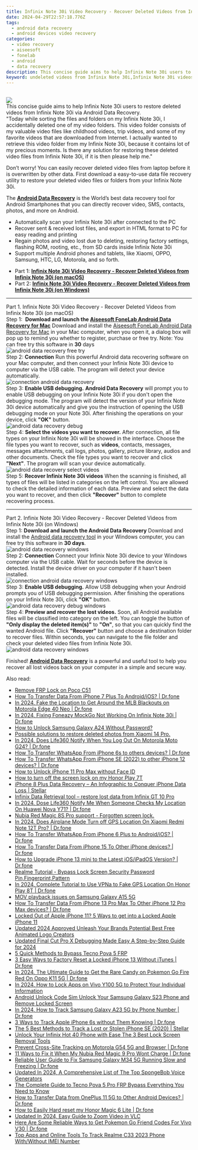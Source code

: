 ```yaml
---
title: Infinix Note 30i Video Recovery - Recover Deleted Videos from Infinix Note 30i
date: 2024-04-29T22:57:18.776Z
tags: 
  - android data recovery
  - android devices video recovery
categories: 
  - video recovery
  - aiseesoft
  - fonelab
  - android
  - data recovery
description: This concise guide aims to help Infinix Note 30i users to restore deleted videos from Infinix Note 30i via Android Data Recovery.
keyword: undeleted videos from Infinix Note 30i,Infinix Note 30i videos recovery,recover lost videos from Infinix Note 30i,Regain missing videos on Infinix Note 30i,Infinix Note 30i videos retrieval,restore deleted videos on Infinix Note 30i,how to refind deleted video from Infinix Note 30i,deletes video of Infinix Note 30i,how to get back deleted video Infinix Note 30i phone,lost all video in Infinix Note 30i again,Infinix Note 30i all video delete,how to retrieve video from Infinix Note 30i
---
```

<br>
<img src="https://img0mobiles.techidaily.com/images/best-assets/devices/infinix/infinix-note-30i/3.jpg" class="atpl-imgstyle"  /><br>
<div class="atpl-content atpl-for-fonelab-android recover-video">
<div class="atpl-post-description-part-1">
This concise guide aims to help Infinix Note 30i users to restore deleted videos from Infinix Note 30i via Android Data Recovery.
</div>
<div class="atpl-post-description-part-2">
<div class="tpl-content-sub-paragraph-question">
    "Today while sorting the files and folders on my Infinix Note 30i, I accidentally deleted one of my video folders. This video folder consists of my valuable video files like childhood videos, trip videos, and some of my favorite videos that are downloaded from Internet. I actually wanted to retrieve this video folder from my Infinix Note 30i, because it contains lot of my precious moments. Is there any solution for restoring these deleted video files from Infinix Note 30i, if it is then please help me."
</div>
<div class="tpl-content-sub-paragraph-content">
  <p>
    Don’t worry! You can easily recover deleted video files from laptop before it is overwritten by other data. First download a easy-to-use data file recovery utility to restore your deleted video files or folders from your Infinix Note 30i.
  </p>
</div>
</div>
<div class="atpl-post-description-part-3">
<div class="tpl-content-sub-paragraph-normal">
    <p>
        The <a href="https://tools.techidaily.com/aiseesoft-android-data-recovery/" ><strong>Android Data Recovery</strong></a> is the World’s best data recovery tool for Android Smartphones that you can directly recover video, SMS, contacts, photos, and more on Android.
    </p>
    <ul class="tpl-content-sub-paragraph-ul-style">
      <li>Automatically scan your Infinix Note 30i after connected to the PC</li>
      <li>Recover sent & received lost files, and export in HTML format to PC for easy reading and printing</li>
      <li>Regain photos and video lost due to deleting, restoring factory settings, flashing ROM, rooting, etc., from SD cards inside Infinix Note 30i</li>
      <li>Support multiple Android phones and tablets, like Xiaomi, OPPO, Samsung, HTC, LG, Motorola, and so forth.</li>
    </ul>
</div>
</div>
<ul>
  <li>Part 1: <strong><a href="#p1"> Infinix Note 30i Video Recovery - Recover Deleted Videos from Infinix Note 30i  (on macOS)</a></strong></li>
  <li>Part 2: <strong><a href="#p2"> Infinix Note 30i Video Recovery - Recover Deleted Videos from Infinix Note 30i  (on Windows)</a></strong></li>
</ul>
<!-- Part 1 -->
<a id="p1" name="p1" ></a><hr>
<div>
  <span class="atpl-step-part-style">Part 1. Infinix Note 30i Video Recovery - Recover Deleted Videos from Infinix Note 30i (on macOS)</span>
</div>  
<span class="atpl-stepstyle-a"><span>Step 1: </span></span> <strong>Download and launch the <a href="https://tools.techidaily.com/aiseesoft-android-data-recovery-for-mac/" >Aiseesoft FoneLab Android Data Recovery for Mac</a></strong>
Download and install the <a href="https://tools.techidaily.com/aiseesoft-android-data-recovery-for-mac/" >Aiseesoft FoneLab Android Data Recovery for Mac</a> in your Mac computer, when you open it, a dialog box will pop up to remind you whether to register, purchase or free try.
Note: You can free try this software in <strong>30</strong> days
<br>
<img src="https://tools.techidaily.com/images/apps/aiseesoft/android-data-recovery/mac-free-try.png" class="atpl-imgstyle" alt="android data recovery free try" /><br>
<span class="atpl-stepstyle-a"><span>Step 2: </span></span> <strong>Connection</strong>
Run this powerful Android data recovering software on your Mac computer, and then connect your Infinix Note 30i device to computer via the USB cable. The program will detect your device automatically.
<br>
<img src="https://tools.techidaily.com/images/apps/aiseesoft/android-data-recovery/mac-connection-interface.jpg" class="atpl-imgstyle" alt="connection android data recovery" /><br>
<span class="atpl-stepstyle-a"><span>Step 3: </span></span> <strong>Enable USB debugging.</strong>
<strong>Android Data Recovery</strong> will prompt you to enable USB debugging on your Infinix Note 30i if you don't open the debugging mode. The program will detect the version of your Infinix Note 30i device automatically and give you the instruction of opening the USB debugging mode on your Note 30i. After finishing the operations on your device, click <strong>"OK"</strong> button.
<br>
<img src="https://tools.techidaily.com/images/apps/aiseesoft/android-data-recovery/mac-android-usb-debug.jpg"  class="atpl-imgstyle" alt="android data recovery debug" /><br>
<span class="atpl-stepstyle-a"><span>Step 4: </span></span> <strong>Select the videos you want to recover.</strong>
After connection, all file types on your Infinix Note 30i will be showed in the interface. Choose the file types you want to recover, such as <strong>videos</strong>, contacts, messages, messages attachments, call logs, photos, gallery, picture library,  audios and other documents. Check the file types you want to recover and click <b>"Next"</b>. The program will scan your device automatically.
<br>
<img src="https://tools.techidaily.com/images/apps/aiseesoft/android-data-recovery/mac-choose-type-videos.jpg" class="atpl-imgstyle" alt="android data recovery select videos" /><br>
<span class="atpl-stepstyle-a"><span>Step 5: </span></span> <strong>Recover Infinix Note 30i videos</strong>
When the scanning is finished, all types of files will be listed in categories on the left control. You are allowed to check the detailed information of each data. Preview and select the data you want to recover, and then click <b>"Recover"</b> button to complete recovering process.
<a id="p2" name="p2"></a><hr>
<!-- Part 2 -->
<div>
<span class="atpl-step-part-style">Part 2. Infinix Note 30i Video Recovery - Recover Deleted Videos from Infinix Note 30i (on Windows)</span>
</div>
<span class="atpl-stepstyle-a"><span>Step 1: </span></span> <strong>Download and launch the Android Data Recovery</strong>
Download and install the <a href="https://tools.techidaily.com/aiseesoft-android-data-recovery-for-win/" >Android data recovery tool</a> in your Windows computer, you can free try this software in <b>30 days</b>.
<br>
<img src="https://tools.techidaily.com/images/apps/aiseesoft/android-data-recovery/win-start-interface.png"  class="atpl-imgstyle" alt="android data recovery windows" /><br>
<span class="atpl-stepstyle-a"><span>Step 2: </span></span> <strong>Connection</strong>
Connect your Infinix Note 30i device to your Windows computer via the USB cable. Wait for seconds before the device is detected. Install the device driver on your computer if it hasn't been installed.
<br>
<img src="https://tools.techidaily.com/images/apps/aiseesoft/android-data-recovery/win-connection-interface.png" class="atpl-imgstyle" alt="connection android data recovery windows" /><br>
<span class="atpl-stepstyle-a"><span>Step 3: </span></span> <strong>Enable USB debugging.</strong>
Allow USB debugging when your Android prompts you of USB debugging permission. After finishing the operations on your Infinix Note 30i, click <b>"OK"</b> button.
<br>
<img src="https://tools.techidaily.com/images/apps/aiseesoft/android-data-recovery/win-android-usb-debug.png" class="atpl-imgstyle" alt="android data recovery debug windows" /><br>
<span class="atpl-stepstyle-a"><span>Step 4: </span></span> <strong>Preview and recover the lost videos.</strong>
Soon, all Android available files will be classified into category on the left. You can toggle the button of <b>"Only display the deleted item(s)"</b> to <b>"On"</b>, so that you can quickly find the wanted Android file. Click <b>"Recover"</b> button and choose a destination folder to recover files. Within seconds, you can navigate to the file folder and check your deleted video files from Infinix Note 30i.
<br>
<img src="https://tools.techidaily.com/images/apps/aiseesoft/android-data-recovery/win-recover-videos.jpg" class="atpl-imgstyle" alt="android data recovery windows" /><br>
<div class="atpl-post-description-part-4">
<div class="tpl-content-sub-paragraph-normal">
    <p>
        Finished! <a href="https://tools.techidaily.com/aiseesoft-android-data-recovery/" ><strong>Android Data Recovery</strong></a> is a powerful and useful tool to help you recover all lost videos back on your computer in a simple and secure way.
    </p>
</div>
</div>
<ins class="adsbygoogle"
     style="display:block"
     data-ad-client="ca-pub-7571918770474297"
     data-ad-slot="8358498916"
     data-ad-format="auto"
     data-full-width-responsive="true"></ins>

</div>
<ins class="adsbygoogle"
    style="display:block"
    data-ad-format="autorelaxed"
    data-ad-client="ca-pub-7571918770474297"
    data-ad-slot="1223367746"></ins>

<span class="atpl-alsoreadstyle">Also read:</span>
<div><ul>
<li><a href="https://review-topics.techidaily.com/remove-frp-lock-on-poco-c51-by-drfone-android-unlock-remove-google-frp/"><u>Remove FRP Lock on Poco C51</u></a></li>
<li><a href="https://review-topics.techidaily.com/how-to-transfer-data-from-iphone-7-plus-to-androidios-drfone-by-drfone-transfer-data-from-ios-transfer-data-from-ios/"><u>How To Transfer Data From iPhone 7 Plus To Android/iOS? | Dr.fone</u></a></li>
<li><a href="https://review-topics.techidaily.com/in-2024-fake-the-location-to-get-around-the-mlb-blackouts-on-motorola-edge-40-neo-drfone-by-drfone-virtual-android/"><u>In 2024, Fake the Location to Get Around the MLB Blackouts on Motorola Edge 40 Neo | Dr.fone</u></a></li>
<li><a href="https://review-topics.techidaily.com/in-2024-fixing-foneazy-mockgo-not-working-on-infinix-note-30i-drfone-by-drfone-virtual-android/"><u>In 2024, Fixing Foneazy MockGo Not Working On Infinix Note 30i | Dr.fone</u></a></li>
<li><a href="https://review-topics.techidaily.com/how-to-unlock-samsung-galaxy-a24-without-password-by-drfone-android-unlock-android-unlock/"><u>How to Unlock Samsung Galaxy A24 Without Password?</u></a></li>
<li><a href="https://review-topics.techidaily.com/possible-solutions-to-restore-deleted-photos-from-xiaomi-14-pro-by-fonelab-android-recover-photos/"><u>Possible solutions to restore deleted photos from Xiaomi 14 Pro.</u></a></li>
<li><a href="https://review-topics.techidaily.com/in-2024-does-life360-notify-when-you-log-out-on-motorola-moto-g24-drfone-by-drfone-virtual-android/"><u>In 2024, Does Life360 Notify When You Log Out On Motorola Moto G24? | Dr.fone</u></a></li>
<li><a href="https://review-topics.techidaily.com/how-to-transfer-whatsapp-from-iphone-6s-to-others-devices-drfone-by-drfone-transfer-whatsapp-from-ios-transfer-whatsapp-from-ios/"><u>How To Transfer WhatsApp From iPhone 6s to others devices? | Dr.fone</u></a></li>
<li><a href="https://review-topics.techidaily.com/how-to-transfer-whatsapp-from-iphone-se-2022-to-other-iphone-12-devices-drfone-by-drfone-transfer-whatsapp-from-ios-transfer-whatsapp-from-ios/"><u>How To Transfer WhatsApp From iPhone SE (2022) to other iPhone 12 devices? | Dr.fone</u></a></li>
<li><a href="https://review-topics.techidaily.com/how-to-unlock-iphone-11-pro-max-without-face-id-by-drfone-ios-unlock-ios-unlock/"><u>How to Unlock iPhone 11 Pro Max without Face ID</u></a></li>
<li><a href="https://review-topics.techidaily.com/how-to-turn-off-the-screen-lock-on-my-honor-play-7t-by-drfone-android-unlock-android-unlock/"><u>How to turn off the screen lock on my Honor Play 7T</u></a></li>
<li><a href="https://review-topics.techidaily.com/iphone-8-plus-data-recovery-an-infographic-to-conquer-iphone-data-loss-stellar-by-stellar-data-recovery-ios-iphone-data-recovery/"><u>iPhone 8 Plus Data Recovery – An Infographic to Conquer iPhone Data Loss | Stellar</u></a></li>
<li><a href="https://review-topics.techidaily.com/infinix-data-retrieval-tool-restore-lost-data-from-infinix-gt-10-pro-by-fonelab-android-recover-data/"><u>Infinix Data Retrieval tool – restore lost data from Infinix GT 10 Pro</u></a></li>
<li><a href="https://review-topics.techidaily.com/in-2024-dose-life360-notify-me-when-someone-checks-my-location-on-huawei-nova-y71-drfone-by-drfone-virtual-android/"><u>In 2024, Dose Life360 Notify Me When Someone Checks My Location On Huawei Nova Y71? | Dr.fone</u></a></li>
<li><a href="https://review-topics.techidaily.com/nubia-red-magic-8s-pro-support-forgotten-screen-lock-by-drfone-android-unlock-android-unlock/"><u>Nubia Red Magic 8S Pro support - Forgotten screen lock.</u></a></li>
<li><a href="https://review-topics.techidaily.com/in-2024-does-airplane-mode-turn-off-gps-location-on-xiaomi-redmi-note-12t-pro-drfone-by-drfone-virtual-android/"><u>In 2024, Does Airplane Mode Turn off GPS Location On Xiaomi Redmi Note 12T Pro? | Dr.fone</u></a></li>
<li><a href="https://review-topics.techidaily.com/how-to-transfer-whatsapp-from-iphone-6-plus-to-androidios-drfone-by-drfone-transfer-whatsapp-from-ios-transfer-whatsapp-from-ios/"><u>How To Transfer WhatsApp From iPhone 6 Plus to Android/iOS? | Dr.fone</u></a></li>
<li><a href="https://review-topics.techidaily.com/how-to-transfer-data-from-iphone-15-to-other-iphone-devices-drfone-by-drfone-transfer-data-from-ios-transfer-data-from-ios/"><u>How To Transfer Data From iPhone 15 To Other iPhone devices? | Dr.fone</u></a></li>
<li><a href="https://review-topics.techidaily.com/how-to-upgrade-iphone-13-mini-to-the-latest-iosipados-version-drfone-by-drfone-ios-system-repair-ios-system-repair/"><u>How to Upgrade iPhone 13 mini to the Latest iOS/iPadOS Version? | Dr.fone</u></a></li>
<li><a href="https://review-topics.techidaily.com/realme-tutorial-bypass-lock-screensecurity-password-pinfingerprintpattern-by-drfone-android-unlock-android-unlock/"><u>Realme Tutorial - Bypass Lock Screen,Security Password Pin,Fingerprint,Pattern</u></a></li>
<li><a href="https://review-topics.techidaily.com/in-2024-complete-tutorial-to-use-vpna-to-fake-gps-location-on-honor-play-8t-drfone-by-drfone-virtual-android/"><u>In 2024, Complete Tutorial to Use VPNa to Fake GPS Location On Honor Play 8T | Dr.fone</u></a></li>
<li><a href="https://review-topics.techidaily.com/mov-playback-issues-on-samsung-galaxy-a15-5g-by-aiseesoft-video-converter-play-mov-on-android/"><u>MOV playback issues on Samsung Galaxy A15 5G</u></a></li>
<li><a href="https://review-topics.techidaily.com/how-to-transfer-data-from-iphone-13-pro-max-to-other-iphone-12-pro-max-devices-drfone-by-drfone-transfer-data-from-ios-transfer-data-from-ios/"><u>How To Transfer Data From iPhone 13 Pro Max To Other iPhone 12 Pro Max devices? | Dr.fone</u></a></li>
<li><a href="https://ios-unlock.techidaily.com/locked-out-of-apple-iphone-11-5-ways-to-get-into-a-locked-apple-iphone-11-by-drfone-ios/"><u>Locked Out of Apple iPhone 11? 5 Ways to get into a Locked Apple iPhone 11</u></a></li>
<li><a href="https://ai-video-apps.techidaily.com/updated-2024-approved-unleash-your-brands-potential-best-free-animated-logo-creators/"><u>Updated 2024 Approved Unleash Your Brands Potential Best Free Animated Logo Creators</u></a></li>
<li><a href="https://ai-video-apps.techidaily.com/updated-final-cut-pro-x-debugging-made-easy-a-step-by-step-guide-for-2024/"><u>Updated Final Cut Pro X Debugging Made Easy A Step-by-Step Guide for 2024</u></a></li>
<li><a href="https://bypass-frp.techidaily.com/5-quick-methods-to-bypass-tecno-pova-5-frp-by-drfone-android/"><u>5 Quick Methods to Bypass Tecno Pova 5 FRP</u></a></li>
<li><a href="https://iphone-unlock.techidaily.com/3-easy-ways-to-factory-reset-a-locked-iphone-13-without-itunes-drfone-by-drfone-ios/"><u>3 Easy Ways to Factory Reset a Locked iPhone 13 Without iTunes | Dr.fone</u></a></li>
<li><a href="https://android-pokemon-go.techidaily.com/in-2024-the-ultimate-guide-to-get-the-rare-candy-on-pokemon-go-fire-red-on-oppo-k11-5g-drfone-by-drfone-virtual-android/"><u>In 2024, The Ultimate Guide to Get the Rare Candy on Pokemon Go Fire Red On Oppo K11 5G | Dr.fone</u></a></li>
<li><a href="https://unlock-android.techidaily.com/in-2024-how-to-lock-apps-on-vivo-y100-5g-to-protect-your-individual-information-by-drfone-android/"><u>In 2024, How to Lock Apps on Vivo Y100 5G to Protect Your Individual Information</u></a></li>
<li><a href="https://sim-unlock.techidaily.com/android-unlock-code-sim-unlock-your-samsung-galaxy-s23-phone-and-remove-locked-screen-by-drfone-android/"><u>Android Unlock Code Sim Unlock Your Samsung Galaxy S23 Phone and Remove Locked Screen</u></a></li>
<li><a href="https://android-location-track.techidaily.com/in-2024-how-to-track-samsung-galaxy-a23-5g-by-phone-number-drfone-by-drfone-virtual-android/"><u>In 2024, How to Track Samsung Galaxy A23 5G by Phone Number | Dr.fone</u></a></li>
<li><a href="https://ios-location-track.techidaily.com/3-ways-to-track-apple-iphone-6s-without-them-knowing-drfone-by-drfone-virtual-ios/"><u>3 Ways to Track Apple iPhone 6s without Them Knowing | Dr.fone</u></a></li>
<li><a href="https://techidaily.com/the-5-best-methods-to-track-a-lost-or-stolen-iphone-se-2020-stellar-by-stellar-data-recovery-ios-iphone-data-recovery/"><u>The 5 Best Methods to Track a Lost or Stolen iPhone SE (2020) | Stellar</u></a></li>
<li><a href="https://unlock-android.techidaily.com/unlock-your-infinix-hot-40-phone-with-ease-the-3-best-lock-screen-removal-tools-by-drfone-android/"><u>Unlock Your Infinix Hot 40 Phone with Ease The 3 Best Lock Screen Removal Tools</u></a></li>
<li><a href="https://fake-location.techidaily.com/prevent-cross-site-tracking-on-motorola-g54-5g-and-browser-drfone-by-drfone-virtual-android/"><u>Prevent Cross-Site Tracking on Motorola G54 5G and Browser | Dr.fone</u></a></li>
<li><a href="https://howto.techidaily.com/11-ways-to-fix-it-when-my-nubia-red-magic-9-pro-wont-charge-drfone-by-drfone-fix-android-problems-fix-android-problems/"><u>11 Ways to Fix it When My Nubia Red Magic 9 Pro Wont Charge | Dr.fone</u></a></li>
<li><a href="https://fix-guide.techidaily.com/reliable-user-guide-to-fix-samsung-galaxy-m34-5g-running-slow-and-freezing-drfone-by-drfone-fix-android-problems-fix-android-problems/"><u>Reliable User Guide to Fix Samsung Galaxy M34 5G Running Slow and Freezing | Dr.fone</u></a></li>
<li><a href="https://ai-voice.techidaily.com/updated-in-2024-a-comprehensive-list-of-the-top-spongebob-voice-generators/"><u>Updated In 2024, A Comprehensive List of The Top SpongeBob Voice Generators</u></a></li>
<li><a href="https://bypass-frp.techidaily.com/the-complete-guide-to-tecno-pova-5-pro-frp-bypass-everything-you-need-to-know-by-drfone-android/"><u>The Complete Guide to Tecno Pova 5 Pro FRP Bypass Everything You Need to Know</u></a></li>
<li><a href="https://android-transfer.techidaily.com/how-to-transfer-data-from-oneplus-11-5g-to-other-android-devices-drfone-by-drfone-transfer-from-android-transfer-from-android/"><u>How to Transfer Data from OnePlus 11 5G to Other Android Devices? | Dr.fone</u></a></li>
<li><a href="https://techidaily.com/how-to-easily-hard-reset-my-honor-magic-6-lite-drfone-by-drfone-reset-android-reset-android/"><u>How to Easily Hard reset my Honor Magic 6 Lite | Dr.fone</u></a></li>
<li><a href="https://ai-editing-video.techidaily.com/updated-in-2024-easy-guide-to-zoom-video-in-vlc/"><u>Updated In 2024, Easy Guide to Zoom Video in VLC</u></a></li>
<li><a href="https://change-location.techidaily.com/here-are-some-reliable-ways-to-get-pokemon-go-friend-codes-for-vivo-v30-drfone-by-drfone-virtual-android/"><u>Here Are Some Reliable Ways to Get Pokemon Go Friend Codes For Vivo V30 | Dr.fone</u></a></li>
<li><a href="https://easy-unlock-android.techidaily.com/top-apps-and-online-tools-to-track-realme-c33-2023-phone-withwithout-imei-number-by-drfone-android/"><u>Top Apps and Online Tools To Track Realme C33 2023 Phone With/Without IMEI Number</u></a></li>
</ul></div>

